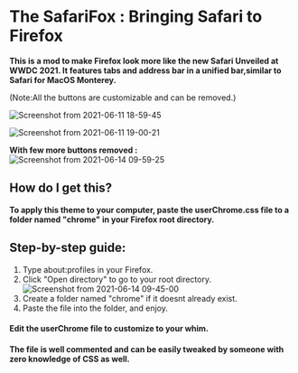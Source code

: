 # The SafariFox : Bringing Safari to Firefox

**This is a mod to make Firefox look more like the new Safari Unveiled at WWDC 2021. It features tabs and address bar in a unified bar,similar to Safari for MacOS Monterey.**


(Note:All the buttons are customizable and can be removed.)

![Screenshot from 2021-06-11 18-59-45](https://user-images.githubusercontent.com/61003297/121838046-917e6b80-ccf4-11eb-9dd0-ae5b8aee782f.png)

![Screenshot from 2021-06-11 19-00-21](https://user-images.githubusercontent.com/61003297/121838058-993e1000-ccf4-11eb-9897-f6fb3d562e73.png)

**With few more buttons removed :**
![Screenshot from 2021-06-14 09-59-25](https://user-images.githubusercontent.com/61003297/121839306-55003f00-ccf7-11eb-8284-186bc613adba.png)

## How do I get this? 
**To apply this theme to your computer, paste the userChrome.css file to a folder named "chrome" in your Firefox root directory.**

## Step-by-step guide:
1. Type about:profiles in your Firefox.
2. Click "Open directory" to go to your root directory.
![Screenshot from 2021-06-14 09-45-00](https://user-images.githubusercontent.com/61003297/121838418-69433c80-ccf5-11eb-83d6-2d38b166a3ff.png)
3. Create a folder named "chrome" if it doesnt already exist.
4. Paste the file into the folder, and enjoy.

#### Edit the userChrome file to customize to your whim.
#### The file is well commented and can be easily tweaked by someone with zero knowledge of CSS as well.


